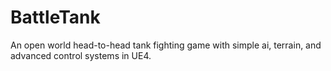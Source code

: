 # BattleTank
An open world head-to-head tank fighting game with simple ai, terrain, and advanced control systems in UE4.
